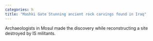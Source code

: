 ```yaml
---
categories: h
title: "Mashki Gate Stunning ancient rock carvings found in Iraq"
---
```

Archaeologists in Mosul made the discovery while reconstructing a site destroyed by IS militants.